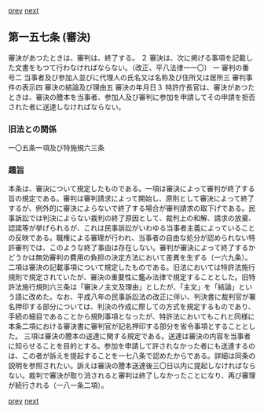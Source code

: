 [prev](/specific/markdowns/特許法/220_Mp-Ch_6-At_156.md)
[next](/specific/markdowns/特許法/222_Mp-Ch_6-At_158.md)
## 第一五七条 (審決)
審決があつたときは、審判は、終了する。
２ 審決は、次に掲げる事項を記載した文書をもつて行わなければならない。（改正、平八法律一一〇）
一 審判の番号二 当事者及び参加人並びに代理人の氏名又は名称及び住所又は居所三 審判事件の表示四 審決の結論及び理由五 審決の年月日３ 特許庁長官は、審決があつたときは、審決の謄本を当事者、参加人及び審判に参加を申請してその申請を拒否された者に送達しなければならない。

### 旧法との関係
一〇五条一項及び特施規六三条

### 趣旨
本条は、審決について規定したものである。一項は審決によって審判が終了する旨の規定である。審判は審判請求によって開始し、原則として審決によって終了するが、例外的に審決によらないで終了する場合が審判請求の取下げである。民事訴訟では判決によらない裁判の終了原因として、裁判上の和解、請求の放棄、認諾等が挙げられるが、これは民事訴訟がいわゆる当事者主義によっていることの反映である。職権による審理が行われ、当事者の自由な処分が認められない特許審判では、このような終了事由は存在しない。審判が審決によって終了するかどうかは無効審判の費用の負担の決定方法において差異を生ずる（一六九条）。
二項は審決の記載事項について規定したものである。旧法においては特許法施行規則で規定されていたが、審決の重要性に鑑み法律で規定することとした。旧特許法施行規則六三条は「審決ノ主文及理由」としたが、「主文」を「結論」という語に改めた。なお、平成八年の民事訴訟法の改正に伴い、判決書に裁判官が署名押印する部分については、判決の作成に際しての方式を規定するものであり、手続の細目であることから規則事項となったが、特許法においてもこれと同様に本条二項における審決書に審判官が記名押印する部分を省令事項とすることとした。
三項は審決の謄本の送達に関する規定である。送達は審決の内容を当事者に知らせることを目的とする。参加を申請して許されなかった者にも送達するのは、この者が訴えを提起することを一七八条で認めたからである。詳細は同条の説明を参照されたい。訴えは審決の謄本送達後三〇日以内に提起しなければならない。裁判で審決が取り消されると審判は終了しなかったことになり、再び審理が続行される（一八一条二項）。

[prev](/specific/markdowns/特許法/220_Mp-Ch_6-At_156.md)
[next](/specific/markdowns/特許法/222_Mp-Ch_6-At_158.md)